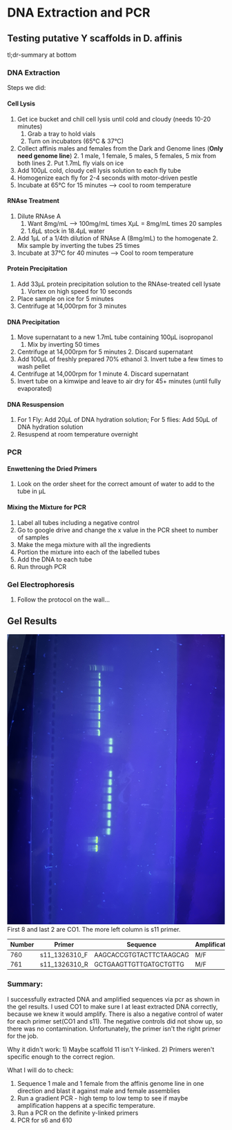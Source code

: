 ﻿# DNA Extraction and PCR

## Testing putative Y scaffolds in D. affinis

tl;dr-summary at bottom

### DNA Extraction
Steps we did:

#### Cell Lysis
 1. Get ice bucket and chill cell lysis until cold and cloudy (needs 10-20 minutes)
	 1. Grab a tray to hold vials
	 1. Turn on incubators (65°C & 37°C)
 2. Collect affinis males and females from the Dark and Genome lines (**Only need genome line**)
	 2. 1 male, 1 female, 5 males, 5 females, 5 mix from both lines
	 2. Put 1.7mL fly vials on ice
 3. Add 100µL cold, cloudy cell lysis solution to each fly tube
 4. Homogenize each fly for 2-4 seconds with motor-driven pestle
 5. Incubate at 65°C  for 15 minutes --> cool to room temperature

#### RNAse Treatment

 1. Dilute RNAse A
	 1. Want 8mg/mL --> 100mg/mL times XµL = 8mg/mL times 20 samples
	 1. 1.6µL stock in 18.4µL water
 2. Add 1µL of a 1/4th dilution of RNAse A (8mg/mL) to the homogenate
	 2. Mix sample by inverting the tubes 25 times
 3. Incubate at 37°C for 40 minutes --> Cool to room temperature

#### Protein Precipitation

 1. Add 33µL protein precipitation solution to the RNAse-treated cell lysate
	 1. Vortex on high speed for 10 seconds
 2. Place sample on ice for 5 minutes
 3. Centrifuge at 14,000rpm for 3 minutes

#### DNA Precipitation

 1. Move supernatant to a new 1.7mL tube containing 100µL isopropanol
	 1. Mix by inverting 50 times
 2. Centrifuge at 14,000rpm for 5 minutes
	 2. Discard supernatant
 3. Add 100µL of freshly prepared 70% ethanol
	 3. Invert tube a few times to wash pellet
 4. Centrifuge at 14,000rpm for 1 minute
	 4. Discard supernatant
 5. Invert tube on a kimwipe and leave to air dry for 45+ minutes (until fully evaporated)

#### DNA Resuspension

 1. For 1 Fly: Add 20µL of DNA hydration solution; For 5 flies: Add 50µL of DNA hydration solution
 2. Resuspend at room temperature overnight

### PCR

#### Enwettening the Dried Primers

 1. Look on the order sheet for the correct amount of water to add to the tube in µL

#### Mixing the Mixture for PCR

 1. Label all tubes including a negative control
 2. Go to google drive and change the x value in the PCR sheet to number of samples
 3. Make the mega mixture with all the ingredients
 4. Portion the mixture into each of the labelled tubes
 5. Add the DNA to each tube
 6. Run through PCR

### Gel Electrophoresis

 1. Follow the protocol on the wall...


## Gel Results

![](https://raw.githubusercontent.com/ShesCodingOverHere/TDConway_Lab_Notebook/master/images/s11_CO1_pcr.png)
First 8 and last 2 are CO1. The more left column is s11 primer.

|Number|Primer|Sequence|Amplification|
|--|--|--|--|
| 760 | s11_1326310_F | AAGCACCGTGTACTTCTAAGCAG | M/F |
| 761 | s11_1326310_R | GCTGAAGTTGTTGATGCTGTTG | M/F |

### Summary:
I successfully extracted DNA and amplified sequences via pcr as shown in the gel results. I used CO1 to make sure I at least extracted DNA correctly, because we knew it would amplify. There is also a negative control of water for each primer set(CO1 and s11). The negative controls did not show up, so there was no contamination. Unfortunately, the primer isn't the right primer for the job. 

Why it didn't work: 
	1) Maybe scaffold 11 isn't Y-linked. 
	2) Primers weren't specific enough to the correct region. 

What I will do to check: 

 1. Sequence 1 male and 1 female from the affinis genome line in one direction and blast it against male and female						assemblies
 2. Run a gradient PCR - high temp to low temp to see if maybe amplification happens at a specific temperature.
 3. Run a PCR on the definite y-linked primers
 4. PCR for s6 and 610
